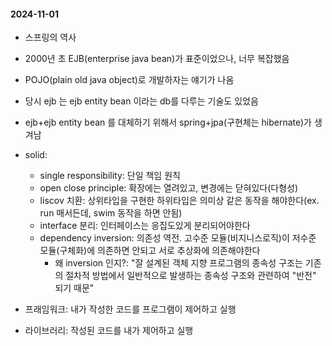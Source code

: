 #### 2024-11-01
- 스프링의 역사
- 2000년 초 EJB(enterprise java bean)가 표준이었으나, 너무 복잡했음
- POJO(plain old java object)로 개발하자는 얘기가 나옴
- 당시 ejb 는 ejb entity bean 이라는 db를 다루는 기술도 있었음
- ejb+ejb entity bean 를 대체하기 위해서 spring+jpa(구현체는 hibernate)가 생겨남

- solid:
  - single responsibility: 단일 책임 원칙
  - open close principle: 확장에는 열려있고, 변경에는 닫혀있다(다형성)
  - liscov 치환: 상위타입을 구현한 하위타입은 의미상 같은 동작을 해야한다(ex. run 매서든데, swim 동작을 하면 안됨)
  - interface 분리: 인터페이스는 응집도있게 분리되어야한다
  - dependency inversion: 의존성 역전. 고수준 모듈(비지니스로직)이 저수준 모듈(구체화)에 의존하면 안되고 서로 추상화에 의존해야한다
    - 왜 inversion 인지?: "잘 설계된 객체 지향 프로그램의 종속성 구조는 기존의 절차적 방법에서 일반적으로 발생하는 종속성 구조와 관련하여 "반전" 되기 때문"

- 프래임워크: 내가 작성한 코드를 프로그램이 제어하고 실행
- 라이브러리: 작성된 코드를 내가 제어하고 실행

    